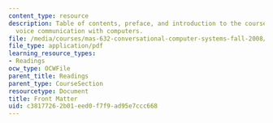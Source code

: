 ```yaml
---
content_type: resource
description: Table of contents, preface, and introduction to the course textbook on
  voice communication with computers.
file: /media/courses/mas-632-conversational-computer-systems-fall-2008/c38177262b01eed0f7f9ad95e7ccc668_schmandt_intro.pdf
file_type: application/pdf
learning_resource_types:
- Readings
ocw_type: OCWFile
parent_title: Readings
parent_type: CourseSection
resourcetype: Document
title: Front Matter
uid: c3817726-2b01-eed0-f7f9-ad95e7ccc668
---
```

